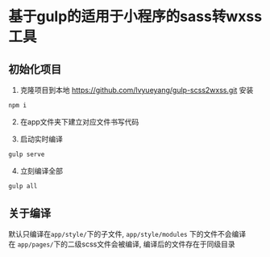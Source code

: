 # 基于gulp的适用于小程序的sass转wxss工具

## 初始化项目

1. 克隆项目到本地 https://github.com/lvyueyang/gulp-scss2wxss.git 安装

```bash
npm i
```

2. 在app文件夹下建立对应文件书写代码  

3. 启动实时编译  
```bash  
gulp serve 
```  
4. 立刻编译全部  
```bash  
gulp all
```

## 关于编译  
默认只编译在`app/style/`下的子文件, `app/style/modules` 下的文件不会编译  
在 `app/pages/`下的二级scss文件会被编译, 编译后的文件存在于同级目录  
